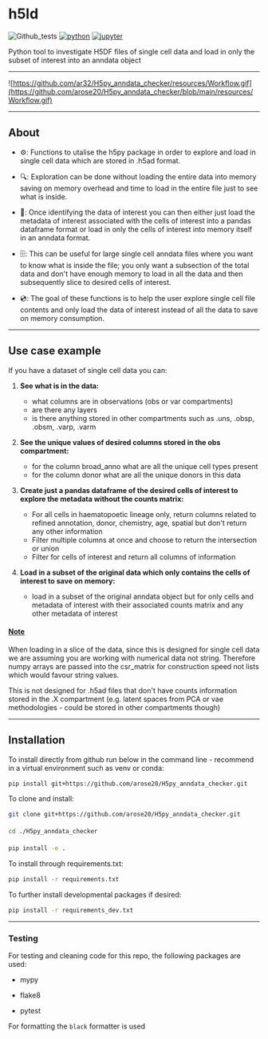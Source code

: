# h5ld
![Github_tests](https://github.com/arose20/H5py_anndata_checker/actions/workflows/Github_tests.yml/badge.svg)
[![python](https://img.shields.io/badge/python-3.9-3776AB?style=plastic&logo=python&logoColor=white)](https://python.org)
[![jupyter](https://img.shields.io/badge/Works%20with-Jupyter-orange?style=plastic&logo=Jupyter)](https://jupyter.org/)


Python tool to investigate H5DF files of single cell data and load in only the subset of interest into an anndata object
***

![https://github.com/ar32/H5py_anndata_checker/resources/Workflow.gif](https://github.com/arose20/H5py_anndata_checker/blob/main/resources/Workflow.gif)


***
## About

- ⚙️: Functions to utalise the h5py package in order to explore and load in single cell data which are stored in .h5ad format.

- 🔍: Exploration can be done without loading the entire data into memory saving on memory overhead and time to load in the entire file just to see what is inside.

- 🔄: Once identifying the data of interest you can then either just load the metadata of interest associated with the cells of interest into a pandas dataframe format or load in only the cells of interest into memory itself in an anndata format.

- 🗄️: This can be useful for large single cell anndata files where you want to know what is inside the file; you only want a subsection of the total data and don't have enough memory to load in all the data and then subsequently slice to desired cells of interest.

- 💿: The goal of these functions is to help the user explore single cell file contents and only load the data of interest instead of all the data to save on memory consumption.

***
## Use case example

If you have a dataset of single cell data you can:

1. **See what is in the data:**

    - what columns are in observations (obs or var compartments)
    - are there any layers
    - is there anything stored in other compartments such as .uns, .obsp, .obsm, .varp, .varm


2. **See the unique values of desired columns stored in the obs compartment:**

    - for the column broad_anno what are all the unique cell types present
    - for the column donor what are all the unique donors in this data


3. **Create just a pandas dataframe of the desired cells of interest to explore the metadata without the counts matrix:**

    - For all cells in haematopoetic lineage only, return columns related to refined annotation, donor, chemistry, age, spatial but don't return any other information
    - Filter multiple columns at once and choose to return the intersection or union
    - Filter for cells of interest and return all columns of information


4. **Load in a subset of the original data which only contains the cells of interest to save on memory:**

    - load in a subset of the original anndata object but for only cells and metadata of interest with their associated counts matrix and any other metadata of interest

#### <ins>Note</ins>
When loading in a slice of the data, since this is designed for single cell data we are assuming you are working with numerical data not string. Therefore numpy arrays are passed into the csr_matrix for construction speed not lists which would favour string values.

This is not designed for .h5ad files that don't have counts information stored in the .X compartment (e.g. latent spaces from PCA or vae methodologies - could be stored in other compartments though)

***
## Installation

To install directly from github run below in the command line - recommend in a virtual environment such as venv or conda:

```bash
pip install git+https://github.com/arose20/H5py_anndata_checker.git
```

To clone and install:

```bash
git clone git+https://github.com/arose20/H5py_anndata_checker.git

cd ./H5py_anndata_checker

pip install -e .
```

To install through requirements.txt:

```bash
pip install -r requirements.txt
```

To further install developmental packages if desired:

```bash
pip install -r requirements_dev.txt
```

***

### Testing

For testing and cleaning code for this repo, the following packages  are used:

- mypy 

- flake8

- pytest

For formatting the ```black``` formatter is used
